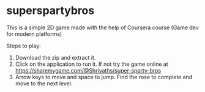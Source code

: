 # superspartybros
This is a simple 2D game made with the help of Coursera course (Game dev for modern platforms)

Steps to play:
1. Download the zip and extract it.
2. Click on the application to run it. If not try the game online at https://sharemygame.com/@Shrivaths/super-sparty-bros
3. Arrow keys to move and space to jump. Find the rose to complete and move to the next level.
